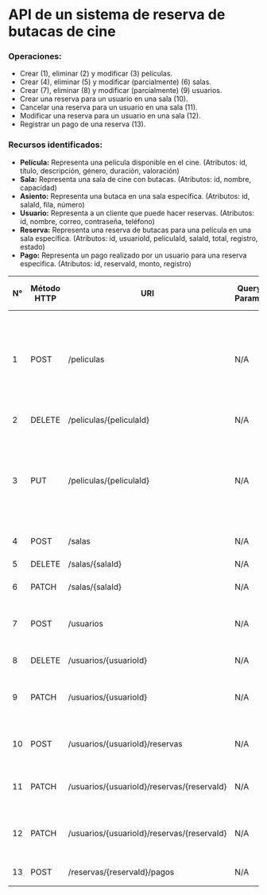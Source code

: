 # API de un sistema de reserva de butacas de cine

### Operaciones:
- Crear (1), eliminar (2) y modificar (3) películas.
- Crear (4), eliminar (5) y modificar (parcialmente) (6) salas.
- Crear (7), eliminar (8) y modificar (parcialmente) (9) usuarios.
- Crear una reserva para un usuario en una sala (10).
- Cancelar una reserva para un usuario en una sala (11).
- Modificar una reserva para un usuario en una sala (12).
- Registrar un pago de una reserva (13).


### Recursos identificados:
- **Película:** Representa una película disponible en el cine.
  (Atributos: id, título, descripción, género, duración, valoración)
- **Sala:** Representa una sala de cine con butacas.
  (Atributos: id, nombre, capacidad)
- **Asiento:** Representa una butaca en una sala específica.
  (Atributos: id, salaId, fila, número)
- **Usuario:** Representa a un cliente que puede hacer reservas.
  (Atributos: id, nombre, correo, contraseña, teléfono)
- **Reserva:** Representa una reserva de butacas para una película en una sala específica.
  (Atributos: id, usuarioId, películaId, salaId, total, registro, estado)
- **Pago:** Representa un pago realizado por un usuario para una reserva especìfica.
  (Atributos: id, reservaId, monto, registro)


| N° | Método HTTP  | URI                                        | Query Params | Request Body                                                                                                                                                                                                                                                                                                                                                     | Response Body                                                                                                                                                                                                                                                                                                                                                             | Códigos HTTP de respuesta |
|----|--------------|--------------------------------------------|--------------|------------------------------------------------------------------------------------------------------------------------------------------------------------------------------------------------------------------------------------------------------------------------------------------------------------------------------------------------------------------|---------------------------------------------------------------------------------------------------------------------------------------------------------------------------------------------------------------------------------------------------------------------------------------------------------------------------------------------------------------------------|---------------------------|
| 1  | POST         | /peliculas                                 | N/A          | `{"titulo": "Avatar: El sentido del agua", "descripcion": "Sam Worthington y Zoe Saldaña retoman sus papeles de Jake Sully y Neytiri, personajes icónicos de la primera entrega que se han convertido en unos maravillosos padres que hacen todo lo posible por mantener unida a su familia.", "genero": "Ciencia ficción", "duracion": 120, "valoracion": 7.5}` | `{"id": 1, "titulo": "Avatar: El sentido del agua", "descripcion": "Sam Worthington y Zoe Saldaña retoman sus papeles de Jake Sully y Neytiri, personajes icónicos de la primera entrega que se han convertido en unos maravillosos padres que hacen todo lo posible por mantener unida a su familia.", "genero": "Ciencia ficción", "duracion": 120, "valoracion": 7.5}` | 201, 400, 500             |
| 2  | DELETE       | /peliculas/{peliculaId}                    | N/A          | N/A                                                                                                                                                                                                                                                                                                                                                              | `{"mensaje": "La película ha sido eliminada con éxito."}`                                                                                                                                                                                                                                                                                                                 | 200, 404, 500             |
| 3  | PUT          | /peliculas/{peliculaId}                    | N/A          | `{"titulo": "Avatar: El sentido del agua", "descripcion": "Sam Worthington y Zoe Saldaña retoman sus papeles de Jake Sully y Neytiri, personajes icónicos de la primera entrega que se han convertido en unos maravillosos padres que hacen todo lo posible por mantener unida a su familia.", "genero": "Ciencia ficción", "duracion": 190, "valoracion": 8}`   | `{"id": 1, "titulo": "Avatar: El sentido del agua", "descripcion": "Sam Worthington y Zoe Saldaña retoman sus papeles de Jake Sully y Neytiri, personajes icónicos de la primera entrega que se han convertido en unos maravillosos padres que hacen todo lo posible por mantener unida a su familia.", "genero": "Ciencia ficción", "duracion": 190, "valoracion": 8}`   | 200, 400, 404, 500        |
| 4  | POST         | /salas                                     | N/A          | `{"nombre": "Sala 105", "capacidad": 50}`                                                                                                                                                                                                                                                                                                                        | `{"id": 5, "nombre": "Sala 105", "capacidad": 50}`                                                                                                                                                                                                                                                                                                                        | 201, 400, 500             |
| 5  | DELETE       | /salas/{salaId}                            | N/A          | N/A                                                                                                                                                                                                                                                                                                                                                              | `{"mensaje": "La sala ha sido eliminada con éxito."}`                                                                                                                                                                                                                                                                                                                     | 200, 404, 500             |
| 6  | PATCH        | /salas/{salaId}                            | N/A          | `{"capacidad": 55}`                                                                                                                                                                                                                                                                                                                                              | `{"id": 5, "nombre": "Sala 105", "capacidad": 55}`                                                                                                                                                                                                                                                                                                                        | 200, 400, 404, 500        |
| 7  | POST         | /usuarios                                  | N/A          | `{"nombre": "Martha Wiza", "correo": "martha_wiza@hotmail.com", "contraseña": "AMEjp_DF_py9ZABB8LvbgpRnuVQQbC", "telefono": "+7462056707"}`                                                                                                                                                                                                                      | `{"id": 3, "nombre": "Martha Wiza", "correo": "martha_wiza@hotmail.com", "contraseña": "AMEjp_DF_py9ZABB8LvbgpRnuVQQbC", "telefono": "+7462056707"}`                                                                                                                                                                                                                      | 201, 400, 500             |
| 8  | DELETE       | /usuarios/{usuarioId}                      | N/A          | N/A                                                                                                                                                                                                                                                                                                                                                              | `{"mensaje": "El usuario ha sido eliminado con éxito."}`                                                                                                                                                                                                                                                                                                                  | 200, 404, 500             |
| 9  | PATCH        | /usuarios/{usuarioId}                      | N/A          | `{"contraseña": "qZP3mqbhmmrBG9Z_IxJ5wwjQVMQNAN"}`                                                                                                                                                                                                                                                                                                               | `{"id": 3, "nombre": "Martha Wiza", "correo": "martha_wiza@hotmail.com", "contraseña": "qZP3mqbhmmrBG9Z_IxJ5wwjQVMQNAN", "telefono": "+7462056707"}`                                                                                                                                                                                                                      | 200, 400, 404, 500        |
| 10 | POST         | /usuarios/{usuarioId}/reservas             | N/A          | `{"peliculaId": 1, "salaId": 5, "total": 100.00, "registro": "2024-02-04 17:34:45", "estado": "reservado", "asientos": [1, 2]}`                                                                                                                                                                                                                                  | `{"id": 54, "usuarioId": 3, peliculaId": 1, "salaId": 5, "total": 100.00, "registro": "2024-02-04 17:34:45", "estado": "reservado", "asientos": [1, 2]}`                                                                                                                                                                                                                  | 201, 400, 500             |
| 11 | PATCH        | /usuarios/{usuarioId}/reservas/{reservaId} | N/A          | `{"estado": "cancelado"}`                                                                                                                                                                                                                                                                                                                                        | `{"id": 54, "usuarioId": 3, peliculaId": 1, "salaId": 5, "total": 100.00, "registro": "2024-02-04 17:34:45", "estado": "cancelado", "asientos": [1, 2]}`                                                                                                                                                                                                                  | 200, 400, 404, 500        |
| 12 | PATCH        | /usuarios/{usuarioId}/reservas/{reservaId} | N/A          | `{"total": 150.00, "asientos": [1, 2, 3]}`                                                                                                                                                                                                                                                                                                                       | `{"id": 54, "usuarioId": 3, peliculaId": 1, "salaId": 5, "total": 150.00, "registro": "2024-02-04 17:34:45", "estado": "reservado", "asientos": [1, 2, 3]}`                                                                                                                                                                                                               | 200, 400, 404, 500        |
| 13 | POST         | /reservas/{reservaId}/pagos                | N/A          | `{"reservaId": 54, "monto": 150.00, "registro": "2024-02-04 17:38:25"}`                                                                                                                                                                                                                                                                                          | `{"id": 103, "reservaId": 54, "monto": 150.00, "registro": "2024-02-04 17:38:25"}`                                                                                                                                                                                                                                                                                        | 201, 400, 500             |
